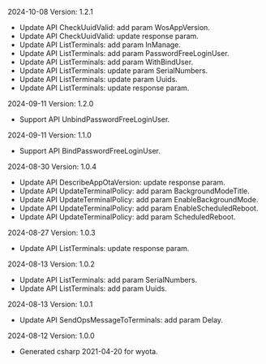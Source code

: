 2024-10-08 Version: 1.2.1
- Update API CheckUuidValid: add param WosAppVersion.
- Update API CheckUuidValid: update response param.
- Update API ListTerminals: add param InManage.
- Update API ListTerminals: add param PasswordFreeLoginUser.
- Update API ListTerminals: add param WithBindUser.
- Update API ListTerminals: update param SerialNumbers.
- Update API ListTerminals: update param Uuids.
- Update API ListTerminals: update response param.


2024-09-11 Version: 1.2.0
- Support API UnbindPasswordFreeLoginUser.


2024-09-11 Version: 1.1.0
- Support API BindPasswordFreeLoginUser.


2024-08-30 Version: 1.0.4
- Update API DescribeAppOtaVersion: update response param.
- Update API UpdateTerminalPolicy: add param BackgroundModeTitle.
- Update API UpdateTerminalPolicy: add param EnableBackgroundMode.
- Update API UpdateTerminalPolicy: add param EnableScheduledReboot.
- Update API UpdateTerminalPolicy: add param ScheduledReboot.


2024-08-27 Version: 1.0.3
- Update API ListTerminals: update response param.


2024-08-13 Version: 1.0.2
- Update API ListTerminals: add param SerialNumbers.
- Update API ListTerminals: add param Uuids.


2024-08-13 Version: 1.0.1
- Update API SendOpsMessageToTerminals: add param Delay.


2024-08-12 Version: 1.0.0
- Generated csharp 2021-04-20 for wyota.

